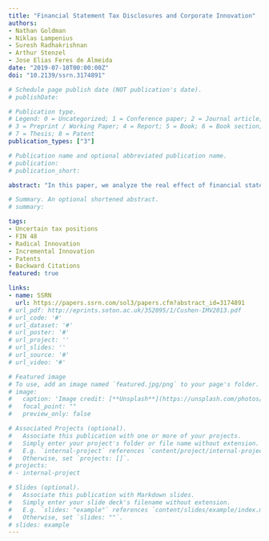 ```yaml
---
title: "Financial Statement Tax Disclosures and Corporate Innovation"
authors:
- Nathan Goldman
- Niklas Lampenius
- Suresh Radhakrishnan 
- Arthur Stenzel
- Jose Elias Feres de Almeida
date: "2019-07-10T00:00:00Z"
doi: "10.2139/ssrn.3174891"

# Schedule page publish date (NOT publication's date).
# publishDate: 

# Publication type.
# Legend: 0 = Uncategorized; 1 = Conference paper; 2 = Journal article;
# 3 = Preprint / Working Paper; 4 = Report; 5 = Book; 6 = Book section;
# 7 = Thesis; 8 = Patent
publication_types: ["3"]

# Publication name and optional abbreviated publication name.
# publication: 
# publication_short: 

abstract: "In this paper, we analyze the real effect of financial statement tax disclosures on corporate innovation activities. In 2007, the FASB issued FIN 48, which mandates the separate disclosure of reserves for unrecognized tax benefits (UTBs). Tax credits for innovation comprise a significant portion of this reserve because of their higher likelihood of being disallowed by the IRS upon audit. Given that UTB disclosure increases IRS scrutiny and, in consequence, decrease the likelihood of receiving tax credits, we expect net present values of innovation to decrease. Using patent applications as a measure of corporate innovation, we employ a difference-in-difference research design with publicly listed U.S. firms as the treatment group and privately held U.S. firms as the control group. We hypothesize and find robust evidence that following the onset of FIN 48, the number of patent applications by publicly listed firms decreased. We also provide evidence that the decrease is attributable to incremental innovation, which is more subject to the UTB disclosure requirements, and we provide evidence that our findings are more concentrated amongst firms less likely to be audited by the IRS prior to FIN 48. Overall, our evidence provides support for the real effects of disclosures on innovation activities."

# Summary. An optional shortened abstract.
# summary: 

tags:
- Uncertain tax positions
- FIN 48
- Radical Innovation
- Incremental Innovation
- Patents
- Backward Citations
featured: true

links:
- name: SSRN
  url: https://papers.ssrn.com/sol3/papers.cfm?abstract_id=3174891
# url_pdf: http://eprints.soton.ac.uk/352095/1/Cushen-IMV2013.pdf
# url_code: '#'
# url_dataset: '#'
# url_poster: '#'
# url_project: ''
# url_slides: ''
# url_source: '#'
# url_video: '#'

# Featured image
# To use, add an image named `featured.jpg/png` to your page's folder. 
# image:
#   caption: 'Image credit: [**Unsplash**](https://unsplash.com/photos/pLCdAaMFLTE)'
#   focal_point: ""
#   preview_only: false

# Associated Projects (optional).
#   Associate this publication with one or more of your projects.
#   Simply enter your project's folder or file name without extension.
#   E.g. `internal-project` references `content/project/internal-project/index.md`.
#   Otherwise, set `projects: []`.
# projects:
# - internal-project

# Slides (optional).
#   Associate this publication with Markdown slides.
#   Simply enter your slide deck's filename without extension.
#   E.g. `slides: "example"` references `content/slides/example/index.md`.
#   Otherwise, set `slides: ""`.
# slides: example
---
```





